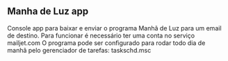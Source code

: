 ﻿## Manha de Luz app ##
Console app para baixar e enviar o programa Manhã de Luz para um email de destino.
Para funcionar é necessário ter uma conta no serviço mailjet.com
O programa pode ser configurado para rodar todo dia de manhã pelo gerenciador de tarefas: taskschd.msc